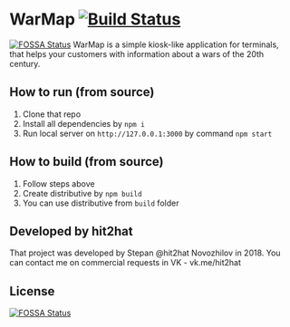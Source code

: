 # WarMap [![Build Status](https://travis-ci.com/hit2hat/warmap.svg?token=7KowPMjePUYr8QgiGCH7&branch=master)](https://travis-ci.com/hit2hat/warmap)
[![FOSSA Status](https://app.fossa.io/api/projects/git%2Bgithub.com%2Fhit2hat%2Fwarmap.svg?type=shield)](https://app.fossa.io/projects/git%2Bgithub.com%2Fhit2hat%2Fwarmap?ref=badge_shield)
WarMap is a simple kiosk-like application for terminals, 
that helps your customers with information about 
a wars of the 20th century.

## How to run (from source)
1. Clone that repo
2. Install all dependencies by `npm i`
3. Run local server on `http://127.0.0.1:3000` by command `npm start`

## How to build (from source)
1. Follow steps above
2. Create distributive by `npm build`
3. You can use distributive from `build` folder

## Developed by hit2hat
That project was developed by Stepan @hit2hat Novozhilov in 2018.
You can contact me on commercial requests in VK - vk.me/hit2hat

## License
[![FOSSA Status](https://app.fossa.io/api/projects/git%2Bgithub.com%2Fhit2hat%2Fwarmap.svg?type=large)](https://app.fossa.io/projects/git%2Bgithub.com%2Fhit2hat%2Fwarmap?ref=badge_large)